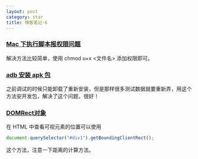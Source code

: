 ```yaml
---
layout: post
category: star
title: 博客笔记-6
---
```


### [Mac 下执行脚本报权限问题](https://blog.csdn.net/weixin_41676881/article/details/111513732)

解决方法比较简单，使用 chmod u+x <文件名> 添加权限即可。

### [adb 安装 apk 包](https://blog.csdn.net/weixin_38374974/article/details/83590224)

之前调试的时候只能卸载了重新安装，但是那样很多测试数据就要重新弄，用这个方法安开发包，解决了这个问题，很好！

### [DOMRect对象](https://blog.csdn.net/dibvog0374/article/details/101207804)					

在 HTML 中查看可视元素的位置可以使用 

```javascript
document.querySelector("#div1").getBoundingClientRect(); 
```

这个方法，注意一下距离的计算方法。
